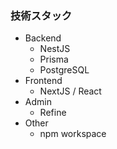 ### 技術スタック
- Backend
    - NestJS
    - Prisma
    - PostgreSQL
- Frontend
    - NextJS / React
- Admin
    - Refine
- Other
    - npm workspace
